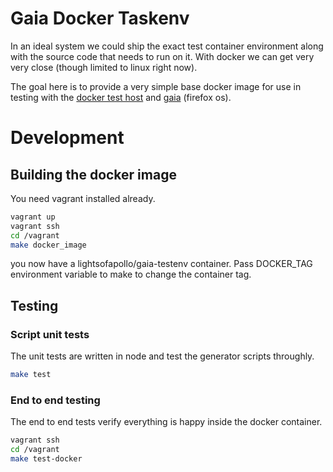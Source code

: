# Gaia Docker Taskenv

In an ideal system we could ship the exact test container environment
along with the source code that needs to run on it. With docker we can
get very very close (though limited to linux right now).

The goal here is to provide a very simple base docker image for use in
testing with the [docker test host](https://github.com/taskcluster/docker-taskhost) and [gaia](https://github.com/mozilla-b2g/gaia) (firefox os).


# Development

## Building the docker image

You need vagrant installed already.

```sh
vagrant up
vagrant ssh
cd /vagrant
make docker_image
```

you now have a lightsofapollo/gaia-testenv container. Pass DOCKER_TAG environment variable to make to change the container tag.

## Testing

### Script unit tests

The unit tests are written in node and test the generator scripts
throughly.

```sh
make test
```

### End to end testing

The end to end tests verify everything is happy inside the docker
container.

```sh
vagrant ssh
cd /vagrant
make test-docker
```
